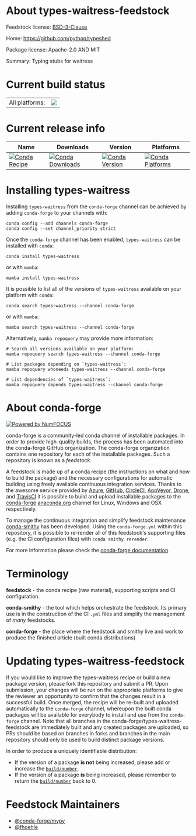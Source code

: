 About types-waitress-feedstock
==============================

Feedstock license: [BSD-3-Clause](https://github.com/conda-forge/types-waitress-feedstock/blob/main/LICENSE.txt)

Home: https://github.com/python/typeshed

Package license: Apache-2.0 AND MIT

Summary: Typing stubs for waitress

Current build status
====================


<table><tr><td>All platforms:</td>
    <td>
      <a href="https://dev.azure.com/conda-forge/feedstock-builds/_build/latest?definitionId=13161&branchName=main">
        <img src="https://dev.azure.com/conda-forge/feedstock-builds/_apis/build/status/types-waitress-feedstock?branchName=main">
      </a>
    </td>
  </tr>
</table>

Current release info
====================

| Name | Downloads | Version | Platforms |
| --- | --- | --- | --- |
| [![Conda Recipe](https://img.shields.io/badge/recipe-types--waitress-green.svg)](https://anaconda.org/conda-forge/types-waitress) | [![Conda Downloads](https://img.shields.io/conda/dn/conda-forge/types-waitress.svg)](https://anaconda.org/conda-forge/types-waitress) | [![Conda Version](https://img.shields.io/conda/vn/conda-forge/types-waitress.svg)](https://anaconda.org/conda-forge/types-waitress) | [![Conda Platforms](https://img.shields.io/conda/pn/conda-forge/types-waitress.svg)](https://anaconda.org/conda-forge/types-waitress) |

Installing types-waitress
=========================

Installing `types-waitress` from the `conda-forge` channel can be achieved by adding `conda-forge` to your channels with:

```
conda config --add channels conda-forge
conda config --set channel_priority strict
```

Once the `conda-forge` channel has been enabled, `types-waitress` can be installed with `conda`:

```
conda install types-waitress
```

or with `mamba`:

```
mamba install types-waitress
```

It is possible to list all of the versions of `types-waitress` available on your platform with `conda`:

```
conda search types-waitress --channel conda-forge
```

or with `mamba`:

```
mamba search types-waitress --channel conda-forge
```

Alternatively, `mamba repoquery` may provide more information:

```
# Search all versions available on your platform:
mamba repoquery search types-waitress --channel conda-forge

# List packages depending on `types-waitress`:
mamba repoquery whoneeds types-waitress --channel conda-forge

# List dependencies of `types-waitress`:
mamba repoquery depends types-waitress --channel conda-forge
```


About conda-forge
=================

[![Powered by
NumFOCUS](https://img.shields.io/badge/powered%20by-NumFOCUS-orange.svg?style=flat&colorA=E1523D&colorB=007D8A)](https://numfocus.org)

conda-forge is a community-led conda channel of installable packages.
In order to provide high-quality builds, the process has been automated into the
conda-forge GitHub organization. The conda-forge organization contains one repository
for each of the installable packages. Such a repository is known as a *feedstock*.

A feedstock is made up of a conda recipe (the instructions on what and how to build
the package) and the necessary configurations for automatic building using freely
available continuous integration services. Thanks to the awesome service provided by
[Azure](https://azure.microsoft.com/en-us/services/devops/), [GitHub](https://github.com/),
[CircleCI](https://circleci.com/), [AppVeyor](https://www.appveyor.com/),
[Drone](https://cloud.drone.io/welcome), and [TravisCI](https://travis-ci.com/)
it is possible to build and upload installable packages to the
[conda-forge](https://anaconda.org/conda-forge) [anaconda.org](https://anaconda.org/)
channel for Linux, Windows and OSX respectively.

To manage the continuous integration and simplify feedstock maintenance
[conda-smithy](https://github.com/conda-forge/conda-smithy) has been developed.
Using the ``conda-forge.yml`` within this repository, it is possible to re-render all of
this feedstock's supporting files (e.g. the CI configuration files) with ``conda smithy rerender``.

For more information please check the [conda-forge documentation](https://conda-forge.org/docs/).

Terminology
===========

**feedstock** - the conda recipe (raw material), supporting scripts and CI configuration.

**conda-smithy** - the tool which helps orchestrate the feedstock.
                   Its primary use is in the construction of the CI ``.yml`` files
                   and simplify the management of *many* feedstocks.

**conda-forge** - the place where the feedstock and smithy live and work to
                  produce the finished article (built conda distributions)


Updating types-waitress-feedstock
=================================

If you would like to improve the types-waitress recipe or build a new
package version, please fork this repository and submit a PR. Upon submission,
your changes will be run on the appropriate platforms to give the reviewer an
opportunity to confirm that the changes result in a successful build. Once
merged, the recipe will be re-built and uploaded automatically to the
`conda-forge` channel, whereupon the built conda packages will be available for
everybody to install and use from the `conda-forge` channel.
Note that all branches in the conda-forge/types-waitress-feedstock are
immediately built and any created packages are uploaded, so PRs should be based
on branches in forks and branches in the main repository should only be used to
build distinct package versions.

In order to produce a uniquely identifiable distribution:
 * If the version of a package **is not** being increased, please add or increase
   the [``build/number``](https://docs.conda.io/projects/conda-build/en/latest/resources/define-metadata.html#build-number-and-string).
 * If the version of a package **is** being increased, please remember to return
   the [``build/number``](https://docs.conda.io/projects/conda-build/en/latest/resources/define-metadata.html#build-number-and-string)
   back to 0.

Feedstock Maintainers
=====================

* [@conda-forge/mypy](https://github.com/conda-forge/mypy/)
* [@fhoehle](https://github.com/fhoehle/)

